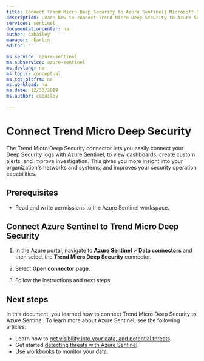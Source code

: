 ```yaml
---
title: Connect Trend Micro Deep Security to Azure Sentinel| Microsoft Docs
description: Learn how to connect Trend Micro Deep Security to Azure Sentinel.
services: sentinel
documentationcenter: na
author: cabailey
manager: rkarlin
editor: ''

ms.service: azure-sentinel
ms.subservice: azure-sentinel
ms.devlang: na
ms.topic: conceptual
ms.tgt_pltfrm: na
ms.workload: na
ms.date: 12/30/2019
ms.author: cabailey

---
```

# Connect Trend Micro Deep Security

The Trend Micro Deep Security connector lets you easily connect your Deep Security logs with Azure Sentinel, to view dashboards, create custom alerts, and improve investigation. This gives you more insight into your organization's networks and systems, and improves your security operation capabilities.


## Prerequisites

- Read and write permissions to the Azure Sentinel workspace.

## Connect Azure Sentinel to Trend Micro Deep Security

1. In the Azure portal, navigate to **Azure Sentinel** > **Data connectors** and then select the **Trend Micro Deep Security** connector.

2. Select **Open connector page**.

3. Follow the instructions and next steps.

## Next steps
In this document, you learned how to connect Trend Micro Deep Security to Azure Sentinel. To learn more about Azure Sentinel, see the following articles:
- Learn how to [get visibility into your data, and potential threats](quickstart-get-visibility.md).
- Get started [detecting threats with Azure Sentinel](tutorial-detect-threats-built-in.md).
- [Use workbooks](tutorial-monitor-your-data.md) to monitor your data.



